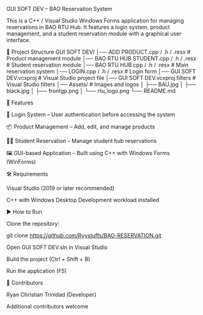 GUI SOFT DEV – BAO Reservation System

This is a C++ / Visual Studio Windows Forms application for managing reservations in BAO RTU Hub.
It features a login system, product management, and a student reservation module with a graphical user interface.

📂 Project Structure
GUI SOFT DEV/
│── ADD PRODUCT.cpp / .h / .resx      # Product management module
│── BAO RTU HUB STUDENT.cpp / .h / .resx  # Student reservation module
│── BAO RTU HUB.cpp / .h / .resx      # Main reservation system
│── LOGIN.cpp / .h / .resx            # Login form
│── GUI SOFT DEV.vcxproj              # Visual Studio project file
│── GUI SOFT DEV.vcxproj.filters      # Visual Studio filters
│── Assets/                           # Images and logos
│    ├── BAU.jpg
│    ├── black.jpg
│    ├── frontgp.png
│    └── rtu_logo.png
└── README.md

🚀 Features

🔐 Login System – User authentication before accessing the system

📦 Product Management – Add, edit, and manage products

🧑‍🎓 Student Reservation – Manage student hub reservations

🖼️ GUI-based Application – Built using C++ with Windows Forms (WinForms)

🛠️ Requirements

Visual Studio (2019 or later recommended)

C++ with Windows Desktop Development workload installed

▶️ How to Run

Clone the repository:

git clone https://github.com/Ryystuffs/BAO-RESERVATION.git


Open GUI SOFT DEV.sln in Visual Studio

Build the project (Ctrl + Shift + B)

Run the application (F5)

🙌 Contributors

Ryan Christian Trinidad (Developer)

Additional contributors welcome
